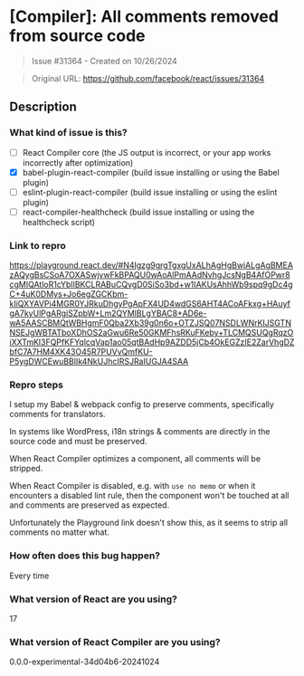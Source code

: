 # [Compiler]: All comments removed from source code

> Issue #31364 - Created on 10/26/2024

> Original URL: https://github.com/facebook/react/issues/31364

## Description

### What kind of issue is this?

- [ ] React Compiler core (the JS output is incorrect, or your app works incorrectly after optimization)
- [X] babel-plugin-react-compiler (build issue installing or using the Babel plugin)
- [ ] eslint-plugin-react-compiler (build issue installing or using the eslint plugin)
- [ ] react-compiler-healthcheck (build issue installing or using the healthcheck script)

### Link to repro

https://playground.react.dev/#N4Igzg9grgTgxgUxALhAgHgBwjALgAgBMEAzAQygBsCSoA7OXASwjvwFkBPAQU0wAoAlPmAAdNvhgJcsNgB4AfOPwr8cgMIQAtloR1cYblIBKCLRABuCQvgD0SiSo3bd+w1IAKUsAhhWb9spq9gDc4gC+4uK0DMys+Jo6egZGCKbm-kIiQXYAVPi4MGR0YJRkuDhgyPgApFX4UD4wdGS6AHT4ACoAFkxg+HAuyfgA7kyUlPgARgiSZpbW+Lm2QYMlBLgYBAC8+AD6e-wA5AASCBMQtWBHgmF0Qba2Xb39g0n6o+OTZJSQ07NSDLWNrKIJSGTNNSEJgWBTATboXDhOS2aGwu6Re50GKMFhsRKuFKeby+TLCMQSUQgRqzOiXXTmKl3FQPfKFYqlcqVap1ao05qtBAdHp9AZDD5jCb4OkEGZzIE2ZarVhgDZbfC7A7HM4XK43O45R7PUVvQmfKU-P5ygDWCEwuBBlIk4NkUJhcIRSJRaIUGJA4SAA

### Repro steps

I setup my Babel & webpack config to preserve comments, specifically comments for translators.

In systems like WordPress, i18n strings & comments are directly in the source code and must be preserved.

When React Compiler optimizes a component, all comments will be stripped.

When React Compiler is disabled, e.g. with `use no memo` or when it encounters a disabled lint rule, then the component won't be touched at all and comments are preserved as expected.

Unfortunately the Playground link doesn't show this, as it seems to strip all comments no matter what.

### How often does this bug happen?

Every time

### What version of React are you using?

17

### What version of React Compiler are you using?

0.0.0-experimental-34d04b6-20241024
